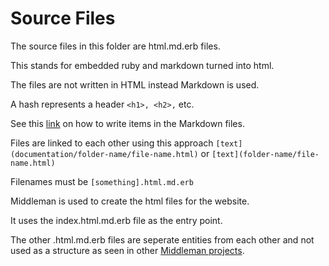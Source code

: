 # Source Files

The source files in this folder are html.md.erb files.

This stands for embedded ruby and markdown turned into html.

The files are not written in HTML instead Markdown is used.

A hash represents a header `<h1>, <h2>,` etc.

See this [link](https://tdt-documentation.london.cloudapps.digital/write_docs/content/#write-your-content) on how to write items in the Markdown files.

Files are linked to each other using this approach `[text](documentation/folder-name/file-name.html)` or `[text](folder-name/file-name.html)`

Filenames must be `[something].html.md.erb`

Middleman is used to create the html files for the website.

It uses the index.html.md.erb file as the entry point.

The other .html.md.erb files are seperate entities from each other and not used as a structure as seen in other [Middleman projects](https://tdt-documentation.london.cloudapps.digital/configure_project/structure_docs/#structure-your-documentation).
